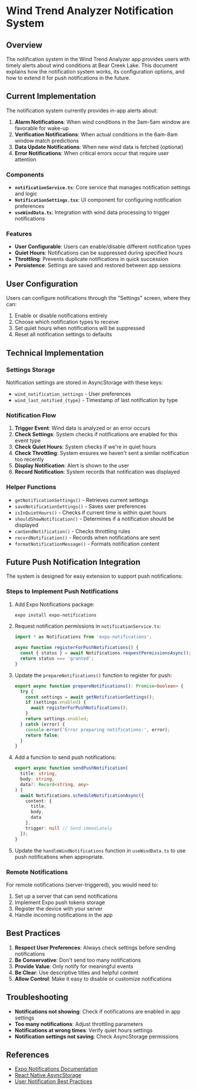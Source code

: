 # Wind Trend Analyzer Notification System

## Overview

The notification system in the Wind Trend Analyzer app provides users with timely alerts about wind conditions at Bear Creek Lake. This document explains how the notification system works, its configuration options, and how to extend it for push notifications in the future.

## Current Implementation

The notification system currently provides in-app alerts about:

1. **Alarm Notifications**: When wind conditions in the 3am-5am window are favorable for wake-up
2. **Verification Notifications**: When actual conditions in the 6am-8am window match predictions
3. **Data Update Notifications**: When new wind data is fetched (optional)
4. **Error Notifications**: When critical errors occur that require user attention

### Components

- **`notificationService.ts`**: Core service that manages notification settings and logic
- **`NotificationSettings.tsx`**: UI component for configuring notification preferences
- **`useWindData.ts`**: Integration with wind data processing to trigger notifications

### Features

- **User Configurable**: Users can enable/disable different notification types
- **Quiet Hours**: Notifications can be suppressed during specified hours
- **Throttling**: Prevents duplicate notifications in quick succession
- **Persistence**: Settings are saved and restored between app sessions

## User Configuration

Users can configure notifications through the "Settings" screen, where they can:

1. Enable or disable notifications entirely
2. Choose which notification types to receive
3. Set quiet hours when notifications will be suppressed
4. Reset all notification settings to defaults

## Technical Implementation

### Settings Storage

Notification settings are stored in AsyncStorage with these keys:
- `wind_notification_settings` - User preferences
- `wind_last_notified_{type}` - Timestamp of last notification by type

### Notification Flow

1. **Trigger Event**: Wind data is analyzed or an error occurs
2. **Check Settings**: System checks if notifications are enabled for this event type
3. **Check Quiet Hours**: System checks if we're in quiet hours
4. **Check Throttling**: System ensures we haven't sent a similar notification too recently
5. **Display Notification**: Alert is shown to the user
6. **Record Notification**: System records that notification was displayed

### Helper Functions

- `getNotificationSettings()` - Retrieves current settings
- `saveNotificationSettings()` - Saves user preferences
- `isInQuietHours()` - Checks if current time is within quiet hours
- `shouldShowNotification()` - Determines if a notification should be displayed
- `canSendNotification()` - Checks throttling rules
- `recordNotification()` - Records when notifications are sent
- `formatNotificationMessage()` - Formats notification content

## Future Push Notification Integration

The system is designed for easy extension to support push notifications:

### Steps to Implement Push Notifications

1. Add Expo Notifications package:
   ```bash
   expo install expo-notifications
   ```

2. Request notification permissions in `notificationService.ts`:
   ```typescript
   import * as Notifications from 'expo-notifications';

   async function registerForPushNotifications() {
     const { status } = await Notifications.requestPermissionsAsync();
     return status === 'granted';
   }
   ```

3. Update the `prepareNotifications()` function to register for push:
   ```typescript
   export async function prepareNotifications(): Promise<boolean> {
     try {
       const settings = await getNotificationSettings();
       if (settings.enabled) {
         await registerForPushNotifications();
       }
       return settings.enabled;
     } catch (error) {
       console.error('Error preparing notifications:', error);
       return false;
     }
   }
   ```

4. Add a function to send push notifications:
   ```typescript
   export async function sendPushNotification(
     title: string,
     body: string,
     data?: Record<string, any>
   ) {
     await Notifications.scheduleNotificationAsync({
       content: {
         title,
         body,
         data
       },
       trigger: null // Send immediately
     });
   }
   ```

5. Update the `handleWindNotifications` function in `useWindData.ts` to use push notifications when appropriate.

### Remote Notifications

For remote notifications (server-triggered), you would need to:

1. Set up a server that can send notifications
2. Implement Expo push tokens storage
3. Register the device with your server
4. Handle incoming notifications in the app

## Best Practices

1. **Respect User Preferences**: Always check settings before sending notifications
2. **Be Conservative**: Don't send too many notifications
3. **Provide Value**: Only notify for meaningful events
4. **Be Clear**: Use descriptive titles and helpful content
5. **Allow Control**: Make it easy to disable or customize notifications

## Troubleshooting

- **Notifications not showing**: Check if notifications are enabled in app settings
- **Too many notifications**: Adjust throttling parameters
- **Notifications at wrong times**: Verify quiet hours settings
- **Notification settings not saving**: Check AsyncStorage permissions

## References

- [Expo Notifications Documentation](https://docs.expo.dev/versions/latest/sdk/notifications/)
- [React Native AsyncStorage](https://react-native-async-storage.github.io/async-storage/)
- [User Notification Best Practices](https://material.io/design/communication/notifications.html)
